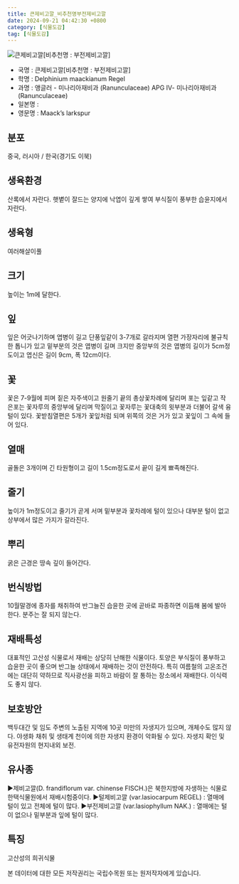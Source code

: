 ```yaml
---
title: 큰제비고깔_비추천명부전제비고깔
date: 2024-09-21 04:42:30 +0800
category: [식물도감]
tag: [식물도감]
---
```




![큰제비고깔[비추천명 : 부전제비고깔]](/fileUpload/plants/basic/Ranunculaceae/Delphinium/19231/19231_1_th2.jpg)
- 국명 : 큰제비고깔[비추천명 : 부전제비고깔]
- 학명 : Delphinium maackianum Regel
- 과명 : 앵글러 - 미나리아재비과 (Ranunculaceae) APG Ⅳ- 미나리아재비과 (Ranunculaceae)
- 일본명 : 
- 영문명 : Maack’s larkspur


## 분포
중국, 러시아 / 한국(경기도 이북) 
## 생육환경
산록에서 자란다. 햇볕이 잘드는 양지에 낙엽이 깊게 쌓여 부식질이 풍부한 습윤지에서 자란다.
## 생육형
여러해살이풀 
## 크기
높이는 1m에 달한다.
## 잎
잎은 어긋나기하며 엽병이 길고 단풍잎같이 3-7개로 갈라지며 열편 가장자리에 불규칙한 톱니가 있고 밑부분의 것은 엽병이 길며 크지만 중앙부의 것은 엽병의 길이가 5cm정도이고 엽신은 길이 9cm, 폭 12cm이다.
## 꽃
꽃은 7-9월에 피며 짙은 자주색이고 원줄기 끝의 총상꽃차례에 달리며 포는 잎같고 작은포는 꽃자루의 중앙부에 달리며 막질이고 꽃자루는 꽃대축의 윗부분과 더불어 갈색 융털이 있다. 꽃받침열편은 5개가 꽃잎처럼 되며 위쪽의 것은 거가 있고 꽃잎이 그 속에 들어 있다.
## 열매
골돌은 3개이며 긴 타원형이고 길이 1.5cm정도로서 끝이 길게 뾰족해진다.
## 줄기
높이가 1m정도이고 줄기가 곧게 서며 밑부분과 꽃차례에 털이 있으나 대부분 털이 없고 상부에서 많은 가지가 갈라진다.
## 뿌리
굵은 근경은 땅속 깊이 들어간다.
## 번식방법
10월말경에 종자를 채취하여 반그늘진 습윤한 곳에 곧바로 파종하면 이듬해 봄에 발아한다. 분주는 잘 되지 않는다.
## 재배특성
대표적인 고산성 식물로서 재배는 상당히 난해한 식물이다. 토양은 부식질이 풍부하고 습윤한 곳이 좋으며 반그늘 상태에서 재배하는 것이 안전하다. 특히 여름철의 고온조건에는 대단히 약하므로 직사광선을 피하고 바람이 잘 통하는 장소에서 재배한다. 이식력도 좋지 않다.
## 보호방안
백두대간 및 임도 주변의 노출된 지역에 10곳 미만의 자생지가 있으며, 개체수도 많지 않다. 야생화 채취 및 생태계 천이에 의한 자생지 환경이 악화될 수 있다. 자생지 확인 및 유전자원의 현지내외 보전.
## 유사종
▶제비고깔(D. frandiflorum var. chinense FISCH.)은 북한지방에 자생하는 식물로 한택식물원에서 재배시험중이다.▶털제비고깔 (var.lasiocarpum REGEL) : 열매에 털이 있고 전체에 털이 많다. ▶부전제비고깔 (var.lasiophyllum NAK.) : 열매에는 털이 없으나 밑부분과 잎에 털이 많다.
## 특징
고산성의 희귀식물






본 데이터에 대한 모든 저작권리는 국립수목원 또는 원저작자에게 있습니다.

